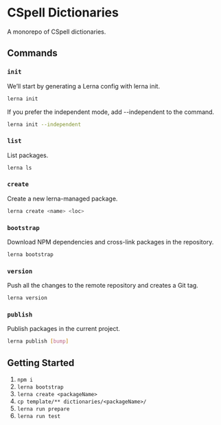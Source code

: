 # CSpell Dictionaries

A monorepo of CSpell dictionaries.

## Commands

### `init`

We’ll start by generating a Lerna config with lerna init.

```bash
lerna init
```

If you prefer the independent mode, add --independent to the command.

```bash
lerna init --independent
```

### `list`

List packages.

```bash
lerna ls
```

### `create`

Create a new lerna-managed package.

```bash
lerna create <name> <loc>
```

### `bootstrap`

Download NPM dependencies and cross-link packages in the repository.

```bash
lerna bootstrap
```

### `version`

Push all the changes to the remote repository and creates a Git tag.

```bash
lerna version
```

### `publish`

Publish packages in the current project.

```bash
lerna publish [bump]
```

## Getting Started

1. `npm i`
2. `lerna bootstrap`
3. `lerna create <packageName>`
4. `cp template/** dictionaries/<packageName>/`
5. `lerna run prepare`
6. `lerna run test`
